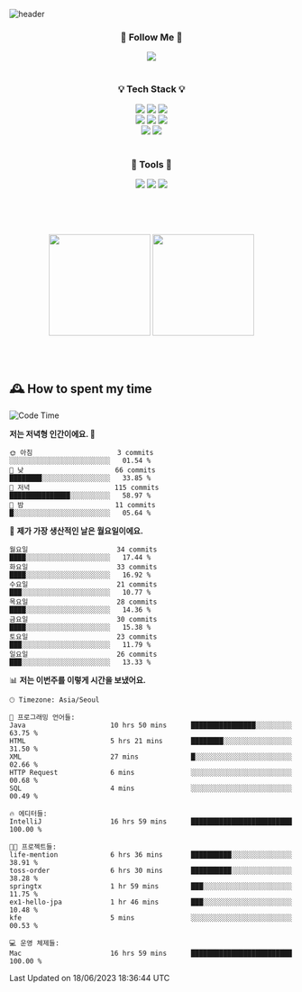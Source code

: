 ![header](https://capsule-render.vercel.app/api?type=waving&color=0:FFE29F,50:FFA99F,100:FF719A&height=300&fontAlignY=40&section=header&text=sung%20eun&fontSize=80&fontColor=FFFFFF)

<div align="center">
	<h3>🐹  Follow Me  🐹</h3>
	<a href="https://velog.io/@saeun05" target="_blank"><img src="https://img.shields.io/badge/Velog-20C997?style=flat&logo=velog&logoColor=white"/></a><br><br>
	<h3>💡  Tech Stack  💡</h3>
	<img src="https://img.shields.io/badge/Java-0078D4?style=flat"/>
	<img src="https://img.shields.io/badge/Spring-6DB33F?style=flat&logo=spring&logoColor=white"/>
	<img src="https://img.shields.io/badge/SpringBoot-6DB33F?style=flat&logo=springboot&logoColor=white"/><br>
	<img src="https://img.shields.io/badge/HTML5-E34F26?style=flat&logo=html5&logoColor=white"/>
	<img src="https://img.shields.io/badge/CSS3-1572B6?style=flat&logo=css3&logoColor=white"/>
	<img src="https://img.shields.io/badge/jQuery-0769AD?style=flat&logo=jquery&logoColor=white"/><br>
	<img src="https://img.shields.io/badge/MySQL-4479A1?style=flat&logo=mysql&logoColor=white"/>
	<img src="https://img.shields.io/badge/oracle-F80000?style=flat&logo=oracle&logoColor=white"/><br><br>
	<h3>🔦  Tools  🔦</h3>
	<img src="https://img.shields.io/badge/intelliJ IDEA-000000?style=flat&logo=intellijidea&logoColor=white"/>
	<img src="https://img.shields.io/badge/Notion-F9DC3E?style=flat&logo=notion&logoColor=white"/>
	<img src="https://img.shields.io/badge/Git-F05032?style=flat&logo=git&logoColor=white"/><br><br>
</div>

<br><br>

<div align="center">
  <img style="height:180px" src="https://github-readme-stats.vercel.app/api?username=sungeunn&show_icons=true&theme=omni&locale=kr"/>
  <img style="height:180px" src="https://github-readme-stats.vercel.app/api/top-langs/?username=sungeunn&theme=omni&layout=compact&locale=kr"/>
</div>

<br><br>

## 🕰 How to spent my time
<!--START_SECTION:waka-->
![Code Time](http://img.shields.io/badge/Code%20Time-28%20hrs%2053%20mins-blue)

**저는 저녁형 인간이에요. 🦉** 

```text
🌞 아침                     3 commits           ░░░░░░░░░░░░░░░░░░░░░░░░░   01.54 % 
🌆 낮　                     66 commits          ████████░░░░░░░░░░░░░░░░░   33.85 % 
🌃 저녁                     115 commits         ███████████████░░░░░░░░░░   58.97 % 
🌙 밤　                     11 commits          █░░░░░░░░░░░░░░░░░░░░░░░░   05.64 % 
```
📅 **제가 가장 생산적인 날은 월요일이에요.** 

```text
월요일                      34 commits          ████░░░░░░░░░░░░░░░░░░░░░   17.44 % 
화요일                      33 commits          ████░░░░░░░░░░░░░░░░░░░░░   16.92 % 
수요일                      21 commits          ███░░░░░░░░░░░░░░░░░░░░░░   10.77 % 
목요일                      28 commits          ████░░░░░░░░░░░░░░░░░░░░░   14.36 % 
금요일                      30 commits          ████░░░░░░░░░░░░░░░░░░░░░   15.38 % 
토요일                      23 commits          ███░░░░░░░░░░░░░░░░░░░░░░   11.79 % 
일요일                      26 commits          ███░░░░░░░░░░░░░░░░░░░░░░   13.33 % 
```


📊 **저는 이번주를 이렇게 시간을 보냈어요.** 

```text
🕑︎ Timezone: Asia/Seoul

💬 프로그래밍 언어들: 
Java                     10 hrs 50 mins      ████████████████░░░░░░░░░   63.75 % 
HTML                     5 hrs 21 mins       ████████░░░░░░░░░░░░░░░░░   31.50 % 
XML                      27 mins             █░░░░░░░░░░░░░░░░░░░░░░░░   02.66 % 
HTTP Request             6 mins              ░░░░░░░░░░░░░░░░░░░░░░░░░   00.68 % 
SQL                      4 mins              ░░░░░░░░░░░░░░░░░░░░░░░░░   00.49 % 

🔥 에디터들: 
IntelliJ                 16 hrs 59 mins      █████████████████████████   100.00 % 

🐱‍💻 프로젝트들: 
life-mention             6 hrs 36 mins       ██████████░░░░░░░░░░░░░░░   38.91 % 
toss-order               6 hrs 30 mins       ██████████░░░░░░░░░░░░░░░   38.28 % 
springtx                 1 hr 59 mins        ███░░░░░░░░░░░░░░░░░░░░░░   11.75 % 
ex1-hello-jpa            1 hr 46 mins        ███░░░░░░░░░░░░░░░░░░░░░░   10.48 % 
kfe                      5 mins              ░░░░░░░░░░░░░░░░░░░░░░░░░   00.53 % 

💻 운영 체제들: 
Mac                      16 hrs 59 mins      █████████████████████████   100.00 % 
```


 Last Updated on 18/06/2023 18:36:44 UTC
<!--END_SECTION:waka-->
